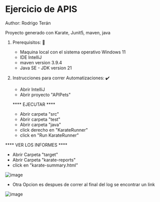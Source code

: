 # Ejercicio de APIS 
Author: Rodrigo Terán

Proyecto generado con Karate, Junit5, maven, java 

1. Prerequisitos: 📃
   
   
   -  Maquina local con el sistema operativo Windows 11
   -  IDE IntelliJ 
   -  maven version 3.9.4
   -  Java SE - JDK version 21

2. Instrucciones para correr Automatizaciones: ✔️
   - Abrir IntelliJ
   - Abrir proyecto "APIPets"
  
  
   **** EJECUTAR ****

   - Abrir carpeta "src" 
   - Abrir carpeta "test"
   - Abrir carpeta "java"
   
   
   * click derecho en "KarateRunner"
   * click en "Run KarateRunner"
  
**** VER LOS INFORMES ****
* Abrir Carpeta "target"
* Abrir Carpeta "karate-reports"
* click en "karate-summary.html"
  
![image](https://github.com/user-attachments/assets/b5d6604a-acc4-475d-b614-00f7ac8f102f)

* Otra Opcion es despues de correr al final del log se encontrar un link
  
![image](https://github.com/user-attachments/assets/d49e5950-a95d-4ba5-9cec-016280746f3d)




